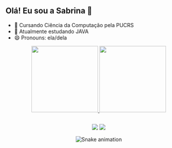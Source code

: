 ## Olá! Eu sou a Sabrina 👋

- 🎒 Cursando Ciência da Computação pela PUCRS
- 🌱 Atualmente estudando JAVA
- 😄 Pronouns: ela/dela

<div align="center">
  <a href="https://github.com/sabrinavsouza">
  <img height="180em" src="https://github-readme-stats.vercel.app/api?username=willianprates&show_icons=true&theme=radical&include_all_commits=true&count_private=true"/>
  <img height="180em" src="https://github-readme-stats.vercel.app/api/top-langs/?username=willianprates&layout=compact&langs_count=7&theme=radical"/>

</div>
  
##
  
<div align="center">  
 <a href="https://www.linkedin.com/in/sabrinavelasque" target="_blank"><img src="https://img.shields.io/badge/-LinkedIn-%230077B5?style=for-the-badge&logo=linkedin&logoColor=white" target="_blank" rel="noopener noreferrer"></a> 
   <a href = "mailto:sabriina_souza@live.com"><img src="https://img.shields.io/badge/Microsoft_Outlook-0078D4?style=for-the-badge&logo=microsoft-outlook&logoColor=white" target="_blank" rel="noopener noreferrer"></a>
  
  ![Snake animation](https://github.com/sabrinavsouza/sabrinavsouza/blob/output/github-contribution-grid-snake.svg)
</div>

